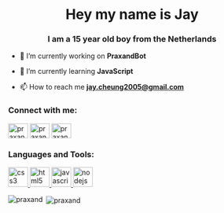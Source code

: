 <h1 align="center">Hey my name is Jay</h1>
<h3 align="center">I am a 15 year old boy from the Netherlands</h3>

- 🔭 I’m currently working on **PraxandBot**

- 🌱 I’m currently learning **JavaScript**

- 📫 How to reach me **jay.cheung2005@gmail.com**

<p align="left">
<h3 align="left">Connect with me:</h3>
<a href="https://twitter.com/praxand_" target="blank"><img align="center" src="https://cdn.jsdelivr.net/npm/simple-icons@3.0.1/icons/twitter.svg" alt="praxand_" height="30" width="40" /></a>
<a href="https://instagram.com/praxand" target="blank"><img align="center" src="https://cdn.jsdelivr.net/npm/simple-icons@3.0.1/icons/instagram.svg" alt="praxand" height="30" width="40" /></a>
<a href="https://www.youtube.com/c/praxand" target="blank"><img align="center" src="https://cdn.jsdelivr.net/npm/simple-icons@3.0.1/icons/youtube.svg" alt="praxand" height="30" width="40" /></a>
</p>

<h3 align="left">Languages and Tools:</h3>
<p align="left"> <a href="https://www.w3schools.com/css/" target="_blank"> <img src="https://devicons.github.io/devicon/devicon.git/icons/css3/css3-original-wordmark.svg" alt="css3" width="40" height="40"/> </a> <a href="https://www.w3.org/html/" target="_blank"> <img src="https://devicons.github.io/devicon/devicon.git/icons/html5/html5-original-wordmark.svg" alt="html5" width="40" height="40"/> </a> <a href="https://developer.mozilla.org/en-US/docs/Web/JavaScript" target="_blank"> <img src="https://devicons.github.io/devicon/devicon.git/icons/javascript/javascript-original.svg" alt="javascript" width="40" height="40"/> </a> <a href="https://nodejs.org" target="_blank"> <img src="https://devicons.github.io/devicon/devicon.git/icons/nodejs/nodejs-original-wordmark.svg" alt="nodejs" width="40" height="40"/> </a> </p>

<p><img align="left" src="https://github-readme-stats.vercel.app/api/top-langs/?username=praxand&layout=compact" alt="praxand" /></p>

<p>&nbsp;<img align="center" src="https://github-readme-stats.vercel.app/api?username=praxand&show_icons=true" alt="praxand" /></p>
